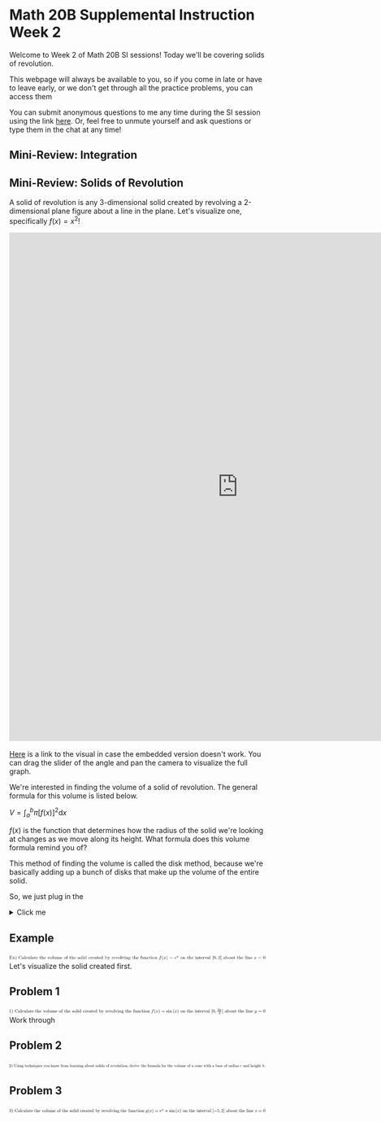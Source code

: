 # Math 20B Supplemental Instruction Week 2

Welcome to Week 2 of Math 20B SI sessions! Today we'll be covering solids of revolution.

This webpage will always be available to you, so if you come in late or have to leave early, or we don't get through all the practice problems, you can access them 

You can submit anonymous questions to me any time during the SI session using the link [here](https://forms.gle/DP6pPRdmFoGrqPk88). Or, feel free to unmute yourself and ask questions or type them in the chat at any time!

## Mini-Review: Integration

## Mini-Review: Solids of Revolution
A solid of revolution is any 3-dimensional solid created by revolving a 2-dimensional plane figure about a line in the plane. Let's visualize one, specifically $f(x)=x^2$!

<iframe src="https://www.geogebra.org/classic/v5c6n7rs" style="width: 900px; height: 1000px; border: 0px"></iframe>

[Here](https://www.geogebra.org/classic/v5c6n7rs) is a link to the visual in case the embedded version doesn't work. You can drag the slider of the angle and pan the camera to visualize the full graph.

We're interested in finding the volume of a solid of revolution. The general formula for this volume is listed below.  

$V = \int_a^b\pi\left[f(x)\right]^2\mathrm{d}x$

$f(x)$ is the function that determines how the radius of the solid we're looking at changes as we move along its height. What formula does this volume formula remind you of?

This method of finding the volume is called the disk method, because we're basically adding up a bunch of disks that make up the volume of the entire solid.

So, we just plug in the 
<details>
  <summary>Click me</summary>
  
  ### Heading
  1. Foo
  2. Bar
     * Baz
     * Qux

  ### Some Javascript
  ```js
  function logSomething(something) {
    console.log('Something', something);
  }
  ```
</details>

## Example
![example](../images/ucsd-si/interview/example.png)
Let's visualize the solid created first.

## Problem 1
![example](../images/ucsd-si/interview/problem1.png)
Work through
## Problem 2
![example](../images/ucsd-si/interview/problem2.png)

## Problem 3
![example](../images/ucsd-si/interview/problem3.png)

